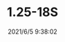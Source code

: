 ﻿---
layout: post 
title: 1.25-18S
tags: FASTON
categories: housing-terminal
overview: 
series: 
part_number: 0535-1
thumb_img: 
small_img: static/202106/535-20210605.jpg
date: 2021/6/5 9:38:02
---



